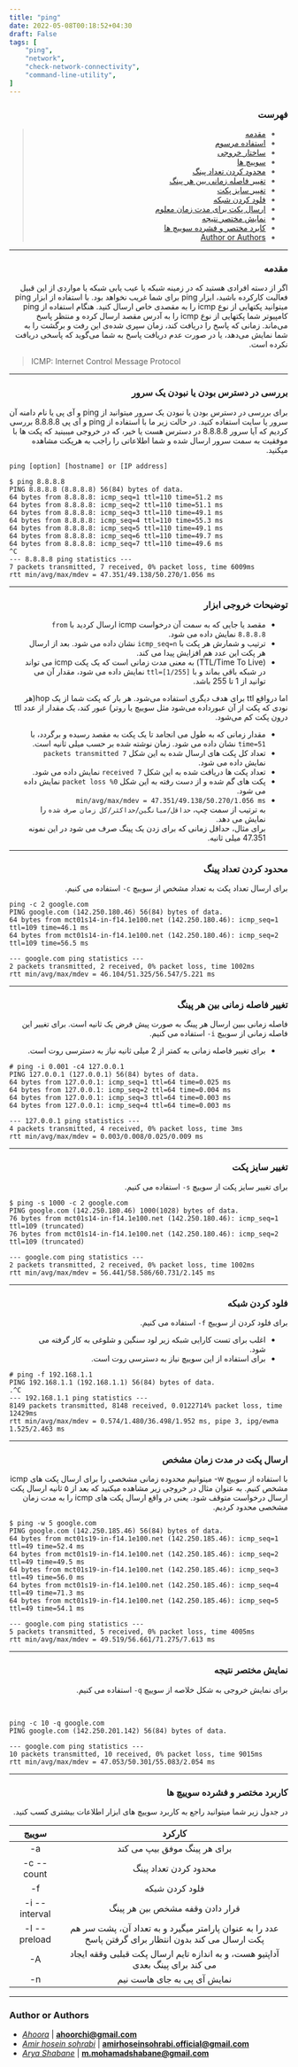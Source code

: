 ```yaml
---
title: "ping"
date: 2022-05-08T00:18:52+04:30
draft: False
tags: [
    "ping",
    "network",
    "check-network-connectivity",
    "command-line-utility",
]
---
```



<div dir='rtl'>

### فهرست

> - [مقدمه](#مقدمه)
> - [استفاده مرسوم](#استفاده-مرسوم)
> - [ساختار خروجی](#ساختار-خروجی)
> - [سوییچ ها](#سوییج-ها)
> - [محدود کردن تعداد پینگ](#محدود-کردن-تعداد-پینگ)
> - [تغییر فاصله زمانی بین هر پینگ](#تغییر-فاصله-زمانی-بین-هر-پینگ)
> - [تغییر سایز پکت](#تغییر-سایز-پکت)
> - [فلود کردن شبکه](#فلود-کردن-شبکه)
> - [ارسال پکت برای مدت زمان معلوم](#ارسال-پکت-برای-مدت-زمان-مشخص)
> - [نمایش مختصر نتیجه](#نمایش-مختصر-نتیجه)
> - [کابرد مختصر و فشرده سوییچ ها](#کاربرد-مختصر-و-فشرده-سوییچ-ها)
> - [Author or Authors](#author-or-authors)
</div>

---

<div dir='rtl'>

### مقدمه
اگر از دسته افرادی هستید که در زمینه شبکه یا عیب یابی شبکه یا مواردی از این قبیل فعالیت کارکرده باشید، ابزار ping برای شما غریب نخواهد بود.
با استفاده از ابزار ping میتوانید پکتهایی از نوع icmp را به مقصدی خاص ارسال کنید. هنگام استفاده از ping کامپیوتر شما پکتهایی از نوع icmp را به آدرس مقصد ارسال کرده و منتظر پاسخ می‌ماند. زمانی که پاسخ را دریافت کند،
 زمان سپری شده‌ی این رفت و برگشت را به شما نمایش می‌دهد،
 یا در صورت عدم دریافت پاسخ به شما می‌گوید که پاسخی دریافت نکرده است.

</div>

> ICMP: Internet Control Message Protocol
---

<div dir='rtl'>

### بررسی در دسترس بودن یا نبودن یک سرور

برای بررسی در دسترس بودن یا نبودن یک سرور میتوانید از ping و آی پی یا نام دامنه آن سرور یا سایت استفاده کنید.
در حالت زیر ما با استفاده از ping و آی پی 8.8.8.8 بررسی کردیم که آیا سرور 8.8.8.8 در دسترس هست یا خیر، که در خروجی میبینید که پکت ها با موفقیت به سمت سرور ارسال شده و شما اطلاعاتی را راجب به هرپکت مشاهده میکنید.

</div>

```
ping [option] [hostname] or [IP address]
```

```
$ ping 8.8.8.8
PING 8.8.8.8 (8.8.8.8) 56(84) bytes of data.
64 bytes from 8.8.8.8: icmp_seq=1 ttl=110 time=51.2 ms
64 bytes from 8.8.8.8: icmp_seq=2 ttl=110 time=51.1 ms
64 bytes from 8.8.8.8: icmp_seq=3 ttl=110 time=49.1 ms
64 bytes from 8.8.8.8: icmp_seq=4 ttl=110 time=55.3 ms
64 bytes from 8.8.8.8: icmp_seq=5 ttl=110 time=49.1 ms
64 bytes from 8.8.8.8: icmp_seq=6 ttl=110 time=49.7 ms
64 bytes from 8.8.8.8: icmp_seq=7 ttl=110 time=49.6 ms
^C
--- 8.8.8.8 ping statistics ---
7 packets transmitted, 7 received, 0% packet loss, time 6009ms
rtt min/avg/max/mdev = 47.351/49.138/50.270/1.056 ms
```


---
<div dir='rtl'>

### توضیحات خروجی ابزار
- مقصد یا جایی که به سمت آن درخواست icmp ارسال کردید
با
`from 8.8.8.8`
نمایش داده می شود.  
- ترتیب و شمارش هر پکت با 
`icmp_seq=n`
نشان داده می شود. بعد از ارسال هر پکت این عدد هم افزایش پیدا می کند.
- (TTL/Time To Live) 
به معنی مدت زمانی است که یک پکت icmp می تواند در شبکه باقی بماند و با 
`ttl=[1/255]`
نمایش داده می شود،‌ مقدار آن می توانید از 1 تا 255 باشد. 

اما درواقع
ttl
برای هدف دیگری استفاده می‌شود. هر بار که پکت شما از یک
hop(هر نودی که پکت از آن عبورداده می‌شود مثل سوییچ یا روتر)
عبور کند، یک مقدار از عدد
ttl
درون پکت کم می‌شود.

- مقدار زمانی که به طول می انجامد تا یک پکت به مقصد رسیده و برگردد، با 
`time=51`
نشان داده می شود.
زمان نوشته شده بر حسب میلی ثانیه است.  
- تعداد کل پکت های ارسال شده به این شکل
`7 packets transmitted`
نمایش داده می شود.
- تعداد پکت ها دریافت شده به این شکل
`7 received`
نمایش داده می شود.
- پکت های گم شده و از دست رفته به این شکل
`0% packet loss`
نمایش داده می شود.
- `min/avg/max/mdev = 47.351/49.138/50.270/1.056 ms`  
به ترتیب از سمت چپ، `حداقل/میانگین/حداکثر/کل زمان صرف شده` را نمایش می دهد.  
برای مثال، حداقل زمانی که برای زدن یک پینگ صرف می شود در این نمونه
47.351
میلی ثانیه. 
</div>

---

<div dir='rtl'>

### محدود کردن تعداد پینگ
برای ارسال تعداد پکت به تعداد مشخص از سوییچ 
`c-`
استفاده می کنیم.
</div>


```
ping -c 2 google.com
PING google.com (142.250.180.46) 56(84) bytes of data.
64 bytes from mct01s14-in-f14.1e100.net (142.250.180.46): icmp_seq=1 ttl=109 time=46.1 ms
64 bytes from mct01s14-in-f14.1e100.net (142.250.180.46): icmp_seq=2 ttl=109 time=56.5 ms

--- google.com ping statistics ---
2 packets transmitted, 2 received, 0% packet loss, time 1002ms
rtt min/avg/max/mdev = 46.104/51.325/56.547/5.221 ms
```
---
<div dir='rtl'>

### تغییر فاصله زمانی بین هر پینگ
فاصله زمانی ببین ارسال هر پینگ به صورت پیش فرض یک ثانیه است.
برای تغییر این فاصله زمانی از سوییچ 
`i-`
استفاده می کنیم.  

- برای تغییر فاصله زمانی به کمتر از 2 میلی ثانیه نیاز به دسترسی روت است.
</div>

```
# ping -i 0.001 -c4 127.0.0.1
PING 127.0.0.1 (127.0.0.1) 56(84) bytes of data.
64 bytes from 127.0.0.1: icmp_seq=1 ttl=64 time=0.025 ms
64 bytes from 127.0.0.1: icmp_seq=2 ttl=64 time=0.004 ms
64 bytes from 127.0.0.1: icmp_seq=3 ttl=64 time=0.003 ms
64 bytes from 127.0.0.1: icmp_seq=4 ttl=64 time=0.003 ms

--- 127.0.0.1 ping statistics ---
4 packets transmitted, 4 received, 0% packet loss, time 3ms
rtt min/avg/max/mdev = 0.003/0.008/0.025/0.009 ms
```
<div dir='rtl'>

---
### تغییر سایز پکت
برای تغییر سایز پکت از سوییچ
‍`s-`
استفاده می کنیم.
</div>

```
$ ping -s 1000 -c 2 google.com
PING google.com (142.250.180.46) 1000(1028) bytes of data.
76 bytes from mct01s14-in-f14.1e100.net (142.250.180.46): icmp_seq=1 ttl=109 (truncated)
76 bytes from mct01s14-in-f14.1e100.net (142.250.180.46): icmp_seq=2 ttl=109 (truncated)

--- google.com ping statistics ---
2 packets transmitted, 2 received, 0% packet loss, time 1002ms
rtt min/avg/max/mdev = 56.441/58.586/60.731/2.145 ms
```
---
<div dir='rtl'>

### فلود کردن شبکه
برای فلود کردن از سوییچ
`f-`
استفاده می کنیم.  
- اغلب برای تست کارایی شبکه زیر لود سنگین و شلوغی به کار گرفته می شود.
- برای استفاده از این سوییچ نیاز به دسترسی روت است.
</div>

```
# ping -f 192.168.1.1
PING 192.168.1.1 (192.168.1.1) 56(84) bytes of data.
.^C
--- 192.168.1.1 ping statistics ---
8149 packets transmitted, 8148 received, 0.0122714% packet loss, time 12429ms
rtt min/avg/max/mdev = 0.574/1.480/36.498/1.952 ms, pipe 3, ipg/ewma 1.525/2.463 ms
```
---
<div dir='rtl'>

### ارسال پکت در مدت زمان مشخص
با استفاده از سوییچ w- میتوانیم محدوده زمانی مشخصی را برای ارسال پکت های icmp مشخص کنیم. به عنوان مثال در خروجی زیر مشاهده میکنید که بعد از ۵ ثانیه ارسال پکت ارسال درخواست متوقف شود.
یعنی در واقع ارسال پکت های icmp را به مدت زمان مشخصی محدود کردیم.
</div>

```
$ ping -w 5 google.com
PING google.com (142.250.185.46) 56(84) bytes of data.
64 bytes from mct01s19-in-f14.1e100.net (142.250.185.46): icmp_seq=1 ttl=49 time=52.4 ms
64 bytes from mct01s19-in-f14.1e100.net (142.250.185.46): icmp_seq=2 ttl=49 time=49.5 ms
64 bytes from mct01s19-in-f14.1e100.net (142.250.185.46): icmp_seq=3 ttl=49 time=56.0 ms
64 bytes from mct01s19-in-f14.1e100.net (142.250.185.46): icmp_seq=4 ttl=49 time=71.3 ms
64 bytes from mct01s19-in-f14.1e100.net (142.250.185.46): icmp_seq=5 ttl=49 time=54.1 ms

--- google.com ping statistics ---
5 packets transmitted, 5 received, 0% packet loss, time 4005ms
rtt min/avg/max/mdev = 49.519/56.661/71.275/7.613 ms
```

---
<div dir='rtl'>

### نمایش مختصر نتیجه
برای نمایش خروجی به شکل خلاصه از سوییچ
`q-`
استفاده می کنیم.
</div>
‍‍

```
ping -c 10 -q google.com
PING google.com (142.250.201.142) 56(84) bytes of data.

--- google.com ping statistics ---
10 packets transmitted, 10 received, 0% packet loss, time 9015ms
rtt min/avg/max/mdev = 47.053/50.301/55.083/2.054 ms
```
---

<div dir='rtl'>

### کاربرد مختصر و فشرده سوییچ ها

در جدول زیر شما میتوانید راجع به کاربرد سوییچ های ابزار اطلاعات بیشتری کسب کنید.

</div> 

| سوییج         |          کارکرد      |
|:---------------:|:------------------:|
|       -a        |  برای هر پینگ موفق بیپ می کند |
|   -c --count    | محدود کردن تعداد پینگ           |
|       -f        | فلود کردن شبکه                  | 
| -i --interval   | قرار دادن وقفه مشخص بین هر پینگ   |
|  -l --preload   | عدد را به عنوان پارامتر میگیرد و به تعداد آن، پشت سر هم پکت ارسال می کند بدون انتظار برای گرفتن پاسخ  |
|       -A        | آداپتیو هست، و به اندازه تایم ارسال پکت قبلبی وققه ایجاد می کند برای پینگ بعدی |
|       -n        | نمایش آی پی به جای هاست نیم    |

---
### Author or Authors

- *[Ahoora](https://github.com/ah00ra)* | **<ahoorchi@gmail.com>**
- *[Amir hosein sohrabi](github.com/amirhoseinsb)* | **<amirhoseinsohrabi.official@gmail.com>**
- *[Arya Shabane](github.com/shabane)* | **<m.mohamadshabane@gmail.com>**

